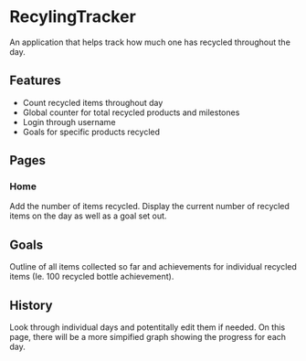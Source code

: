 # RecylingTracker
An application that helps track how much one has recycled throughout the day.

## Features
- Count recycled items throughout day
- Global counter for total recycled products and milestones
- Login through username
- Goals for specific products recycled

## Pages
### Home
Add the number of items recycled. Display the current number of recycled items on the day as well as a goal set out. 

## Goals
Outline of all items collected so far and achievements for individual recycled items (Ie. 100 recycled bottle achievement).

## History
Look through individual days and potentitally edit them if needed. On this page, there will be a more simpified graph showing the progress for each day.
